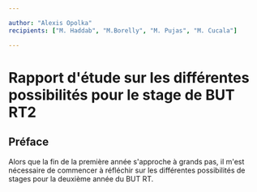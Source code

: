 ```yaml
---

author: "Alexis Opolka"
recipients: ["M. Haddab", "M.Borelly", "M. Pujas", "M. Cucala"]

---
```


# Rapport d'étude sur les différentes possibilités pour le stage de BUT RT2

## Préface

Alors que la fin de la première année s'approche à grands pas,
il m'est nécessaire de commencer à réfléchir sur les différentes
possibilités de stages pour la deuxième année du BUT RT.
